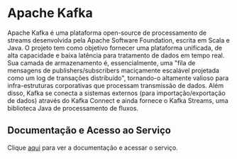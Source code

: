 # Apache Kafka

Apache Kafka é uma plataforma open-source de processamento de streams desenvolvida pela Apache Software Foundation, escrita em Scala e Java. O projeto tem como objetivo fornecer uma  plataforma unificada, de alta capacidade e baixa latência para tratamento de dados em tempo real. Sua camada de armazenamento é, essencialmente, uma "fila de mensagens de publishers/subscribers maciçamente escalável projetada como um log de transações distribuído", tornando-o altamente valioso para infra-estruturas corporativas que processam transmissão de dados. Além disso, Kafka se conecta a sistemas externos (para importação/exportação de dados) através do Kafka Connect e ainda fornece o Kafka Streams, uma biblioteca Java de processamento de fluxos.

## Documentação e Acesso ao Serviço

Clique [aqui](https://kafka.apache.org) para ver a documentação e acessar o serviço.
